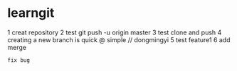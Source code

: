 # learngit
1  creat repository
2  test git push -u origin master
3  test clone and push
4  creating a new branch is quick @ simple  // dongmingyi
5  test  feature1
6  add merge

    fix bug
>
